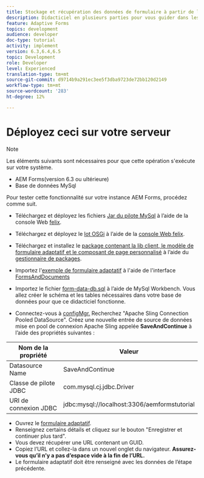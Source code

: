 ```yaml
---
title: Stockage et récupération des données de formulaire à partir de la base de données MySQL
description: Didacticiel en plusieurs parties pour vous guider dans les étapes de stockage et de récupération des données de formulaire
feature: Adaptive Forms
topics: development
audience: developer
doc-type: tutorial
activity: implement
version: 6.3,6.4,6.5
topic: Development
role: Developer
level: Experienced
translation-type: tm+mt
source-git-commit: d9714b9a291ec3ee5f3dba9723de72bb120d2149
workflow-type: tm+mt
source-wordcount: '283'
ht-degree: 12%

---
```



# Déployez ceci sur votre serveur

>[!NOTE]
>
>Les éléments suivants sont nécessaires pour que cette opération s&#39;exécute sur votre système.
>
>* AEM Forms(version 6.3 ou ultérieure)
>* Base de données MySql


Pour tester cette fonctionnalité sur votre instance AEM Forms, procédez comme suit.

* Téléchargez et déployez les fichiers [Jar du pilote MySql](assets/mysqldriver.jar) à l’aide de la console Web [felix](http://localhost:4502/system/console/bundles).
* Téléchargez et déployez le [lot OSGi](assets/SaveAndContinue.SaveAndContinue.core-1.0-SNAPSHOT.jar) à l’aide de la [console Web felix](http://localhost:4502/system/console/bundles).
* Téléchargez et installez le [package contenant la lib client, le modèle de formulaire adaptatif et le composant de page personnalisé](assets/store-and-fetch-af-with-data.zip) à l’aide du [gestionnaire de packages](http://localhost:4502/crx/packmgr/index.jsp).
* Importez l&#39;[exemple de formulaire adaptatif](assets/sample-adaptive-form.zip) à l&#39;aide de l&#39;interface [FormsAndDocuments](http://localhost:4502/aem/forms.html/content/dam/formsanddocuments)

* Importez le fichier [form-data-db.sql](assets/form-data-db.sql) à l’aide de MySql Workbench. Vous allez créer le schéma et les tables nécessaires dans votre base de données pour que ce didacticiel fonctionne.
* Connectez-vous à [configMgr.](http://localhost:4502/system/console/configMgr) Recherchez &quot;Apache Sling Connection Pooled DataSource&quot;. Créez une nouvelle entrée de source de données mise en pool de connexion Apache Sling appelée **SaveAndContinue** à l’aide des propriétés suivantes :

| Nom de la propriété | Valeur |
------------------------|---------------------------------------
| Datasource Name | SaveAndContinue |
| Classe de pilote JDBC | com.mysql.cj.jdbc.Driver |
| URI de connexion JDBC | jdbc:mysql://localhost:3306/aemformstutorial |


* Ouvrez le [formulaire adaptatif](http://localhost:4502/content/dam/formsanddocuments/demostoreandretrieveformdata/jcr:content?wcmmode=disabled).
* Renseignez certains détails et cliquez sur le bouton &quot;Enregistrer et continuer plus tard&quot;.
* Vous devez récupérer une URL contenant un GUID.
* Copiez l’URL et collez-la dans un nouvel onglet du navigateur. **Assurez-vous qu’il n’y a pas d’espace vide à la fin de l’URL.**
* Le formulaire adaptatif doit être renseigné avec les données de l’étape précédente.
